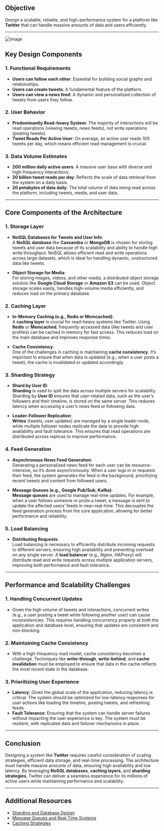## Objective

Design a scalable, reliable, and high-performance system for a platform like **Twitter** that can handle massive amounts of data and users efficiently.

---

![image](https://github.com/user-attachments/assets/002fb62c-3849-4977-ae30-0993394e8cc4)


## Key Design Components

### 1. **Functional Requirements**
   - **Users can follow each other**: Essential for building social graphs and relationships.
   - **Users can create tweets**: A fundamental feature of the platform.
   - **Users can view a news feed**: A dynamic and personalized collection of tweets from users they follow.

### 2. **User Behavior**
   - **Predominantly Read-heavy System**: The majority of interactions will be read operations (viewing tweets, news feeds), not write operations (posting tweets).
   - **Tweet Reads Per Active User**: On average, an active user reads 100 tweets per day, which means efficient read management is crucial.

### 3. **Data Volume Estimates**
   - **200 million daily active users**: A massive user base with diverse and high-frequency interactions.
   - **20 billion tweet reads per day**: Reflects the scale of data retrieval from the system on a daily basis.
   - **20 petabytes of data daily**: The total volume of data being read across the platform, including tweets, media, and user data.

---

## Core Components of the Architecture

### 1. **Storage Layer**
   - **NoSQL Databases for Tweets and User Info**:  
     A **NoSQL database** like **Cassandra** or **MongoDB** is chosen for storing tweets and user data because of its scalability and ability to handle high write throughput. NoSQL allows efficient read and write operations across large datasets, which is ideal for handling dynamic, unstructured data like tweets.
     
   - **Object Storage for Media**:  
     For storing images, videos, and other media, a distributed object storage solution like **Google Cloud Storage** or **Amazon S3** can be used. Object storage scales easily, handles high-volume media efficiently, and reduces load on the primary database.

### 2. **Caching Layer**
   - **In-Memory Caching (e.g., Redis or Memcached)**:  
     A **caching layer** is crucial for read-heavy systems like Twitter. Using **Redis** or **Memcached**, frequently accessed data (like tweets and user profiles) can be cached in memory for fast access. This reduces load on the main database and improves response times.
     
   - **Cache Consistency**:  
     One of the challenges in caching is maintaining **cache consistency**. It’s important to ensure that when data is updated (e.g., when a user posts a tweet), the cache is invalidated or updated accordingly.

### 3. **Sharding Strategy**
   - **Shard by User ID**:  
     **Sharding** is used to split the data across multiple servers for scalability. Sharding by **User ID** ensures that user-related data, such as the user’s followers and their timeline, is stored on the same server. This reduces latency when accessing a user’s news feed or following data.
     
   - **Leader-Follower Replication**:  
     **Writes** (tweets, user updates) are managed by a single leader node, while multiple follower nodes replicate the data to provide high availability and fault tolerance. This ensures that read operations are distributed across replicas to improve performance.

### 4. **Feed Generation**
   - **Asynchronous News Feed Generation**:  
     Generating a personalized news feed for each user can be resource-intensive, so it’s done asynchronously. When a user logs in or requests their feed, the system generates the feed in the background, prioritizing recent tweets and content from followed users.
     
   - **Message Queues (e.g., Google Pub/Sub, Kafka)**:  
     **Message queues** are used to manage real-time updates. For example, when a user follows someone or posts a tweet, a message is sent to update the affected users’ feeds in near-real-time. This decouples the feed generation process from the core application, allowing for better performance and reliability.

### 5. **Load Balancing**
   - **Distributing Requests**:  
     Load balancing is necessary to efficiently distribute incoming requests to different servers, ensuring high availability and preventing overload on any single server. A **load balancer** (e.g., Nginx, HAProxy) will distribute read and write requests across multiple application servers, improving both performance and fault tolerance.

---

## Performance and Scalability Challenges

### 1. **Handling Concurrent Updates**
   - Given the high volume of tweets and interactions, concurrent writes (e.g., a user posting a tweet while following another user) can cause inconsistencies. This requires handling concurrency properly at both the application and database level, ensuring that updates are consistent and non-blocking.

### 2. **Maintaining Cache Consistency**
   - With a high-frequency read model, cache consistency becomes a challenge. Techniques like **write-through**, **write-behind**, and **cache invalidation** must be employed to ensure that data in the cache reflects the most recent state in the database.

### 3. **Prioritizing User Experience**
   - **Latency**: Given the global scale of the application, reducing latency is critical. The system should be optimized for low-latency responses for user actions like loading the timeline, posting tweets, and refreshing feeds.
   - **Fault Tolerance**: Ensuring that the system can handle server failures without impacting the user experience is key. The system must be resilient, with replicated data and failover mechanisms in place.

---

## Conclusion

Designing a system like **Twitter** requires careful consideration of scaling strategies, efficient data storage, and real-time processing. The architecture must handle massive amounts of data, ensuring high availability and low latency. By leveraging **NoSQL databases**, **caching layers**, and **sharding strategies**, Twitter can deliver a seamless experience for its millions of active users while maintaining performance and scalability.

---

## Additional Resources

- [Sharding and Database Design](https://www.geeksforgeeks.org/sharding-database/)
- [Message Queues and Real-Time Systems](https://www.cloudamqp.com/blog/what-is-a-message-queue)
- [Caching Strategies](https://www.digitalocean.com/community/tutorials/caching-strategies)

